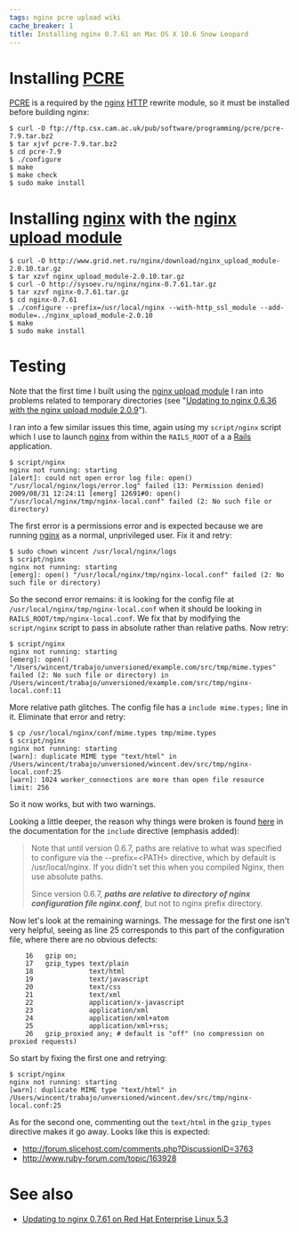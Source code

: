 ```yaml
---
tags: nginx pcre upload wiki
cache_breaker: 1
title: Installing nginx 0.7.61 on Mac OS X 10.6 Snow Leopard
---
```


# Installing [PCRE](/wiki/PCRE)

[PCRE](/wiki/PCRE) is a required by the [nginx](/wiki/nginx) [HTTP](/wiki/HTTP) rewrite module, so it must be installed before building nginx:

```shell
$ curl -O ftp://ftp.csx.cam.ac.uk/pub/software/programming/pcre/pcre-7.9.tar.bz2
$ tar xjvf pcre-7.9.tar.bz2
$ cd pcre-7.9
$ ./configure
$ make
$ make check
$ sudo make install
```

# Installing [nginx](/wiki/nginx) with the [nginx upload module](/wiki/nginx_upload_module)

```shell
$ curl -O http://www.grid.net.ru/nginx/download/nginx_upload_module-2.0.10.tar.gz
$ tar xzvf nginx_upload_module-2.0.10.tar.gz
$ curl -O http://sysoev.ru/nginx/nginx-0.7.61.tar.gz
$ tar xzvf nginx-0.7.61.tar.gz
$ cd nginx-0.7.61
$ ./configure --prefix=/usr/local/nginx --with-http_ssl_module --add-module=../nginx_upload_module-2.0.10
$ make
$ sudo make install
```

# Testing

Note that the first time I built using the [nginx upload module](/wiki/nginx_upload_module) I ran into problems related to temporary directories (see "[Updating to nginx 0.6.36 with the nginx upload module 2.0.9](/wiki/Updating_to_nginx_0.6.36_with_the_nginx_upload_module_2.0.9)").

I ran into a few similar issues this time, again using my `script/nginx` script which I use to launch [nginx](/wiki/nginx) from within the `RAILS_ROOT` of a a [Rails](/wiki/Rails) application.

```shell
$ script/nginx
nginx not running: starting
[alert]: could not open error log file: open() "/usr/local/nginx/logs/error.log" failed (13: Permission denied)
2009/08/31 12:24:11 [emerg] 12691#0: open() "/usr/local/nginx/tmp/nginx-local.conf" failed (2: No such file or directory)
```

The first error is a permissions error and is expected because we are running [nginx](/wiki/nginx) as a normal, unprivileged user. Fix it and retry:

```shell
$ sudo chown wincent /usr/local/nginx/logs
$ script/nginx
nginx not running: starting
[emerg]: open() "/usr/local/nginx/tmp/nginx-local.conf" failed (2: No such file or directory)
```

So the second error remains: it is looking for the config file at `/usr/local/nginx/tmp/nginx-local.conf` when it should be looking in `RAILS_ROOT/tmp/nginx-local.conf`. We fix that by modifying the `script/nginx` script to pass in absolute rather than relative paths. Now retry:

```shell
$ script/nginx
nginx not running: starting
[emerg]: open() "/Users/wincent/trabajo/unversioned/example.com/src/tmp/mime.types" failed (2: No such file or directory) in /Users/wincent/trabajo/unversioned/example.com/src/tmp/nginx-local.conf:11
```

More relative path glitches. The config file has a `include mime.types;` line in it. Eliminate that error and retry:

```shell
$ cp /usr/local/nginx/conf/mime.types tmp/mime.types
$ script/nginx
nginx not running: starting
[warn]: duplicate MIME type "text/html" in /Users/wincent/trabajo/unversioned/wincent.dev/src/tmp/nginx-local.conf:25
[warn]: 1024 worker_connections are more than open file resource limit: 256
```

So it now works, but with two warnings.

Looking a little deeper, the reason why things were broken is found [here](http://wiki.nginx.org/NginxHttpMainModule) in the documentation for the `include` directive (emphasis added):

> Note that until version 0.6.7, paths are relative to what was specified to configure via the --prefix=&lt;PATH&gt; directive, which by default is /usr/local/nginx. If you didn't set this when you compiled Nginx, then use absolute paths.
>
> Since version 0.6.7, **_paths are relative to directory of nginx configuration file nginx.conf_**, but not to nginx prefix directory.

Now let's look at the remaining warnings. The message for the first one isn't very helpful, seeing as line 25 corresponds to this part of the configuration file, where there are no obvious defects:

        16   gzip on;
        17   gzip_types text/plain
        18              text/html
        19              text/javascript
        20              text/css
        21              text/xml
        22              application/x-javascript
        23              application/xml
        24              application/xml+atom
        25              application/xml+rss;
        26   gzip_proxied any; # default is "off" (no compression on proxied requests)

So start by fixing the first one and retrying:

```shell
$ script/nginx
nginx not running: starting
[warn]: duplicate MIME type "text/html" in /Users/wincent/trabajo/unversioned/wincent.dev/src/tmp/nginx-local.conf:25
```

As for the second one, commenting out the `text/html` in the `gzip_types` directive makes it go away. Looks like this is expected:

-   <http://forum.slicehost.com/comments.php?DiscussionID=3763>
-   <http://www.ruby-forum.com/topic/163928>

# See also

-   [Updating to nginx 0.7.61 on Red Hat Enterprise Linux 5.3](/wiki/Updating_to_nginx_0.7.61_on_Red_Hat_Enterprise_Linux_5.3)
